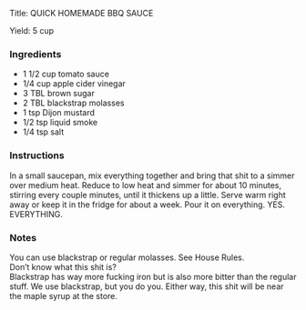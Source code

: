 <!DOCTYPE HTML PUBLIC "-//W3C//DTD HTML 4.0 Transitional//EN">
<html>
  <head>
  <title>QUICK HOMEMADE BBQ SAUCE</title><link rel='stylesheet' href='style.css' type='text/css'><meta http-equiv="Content-Style-Stype" content="text/css">
     <meta http-equiv="Content-Type" content="text/html;charset=utf-8">
     </head><body><div class="recipe" itemscope itemtype="http://schema.org/Recipe"><div class='header'><p class="title"><span class="label">Title:</span> <span itemprop="name">QUICK HOMEMADE BBQ SAUCE</span></p>
<p class="yields"><span class="label">Yield:</span> <span itemprop="recipeYield">5 cup</span></p>
</div><div class="ing"><h3>Ingredients</h3><ul class="ing"><li class="ing" itemprop="ingredients">1 1/2 cup tomato sauce </li>
<li class="ing" itemprop="ingredients">1/4 cup apple cider vinegar </li>
<li class="ing" itemprop="ingredients">3 TBL brown sugar </li>
<li class="ing" itemprop="ingredients">2 TBL blackstrap molasses </li>
<li class="ing" itemprop="ingredients">1 tsp Dijon mustard </li>
<li class="ing" itemprop="ingredients">1/2 tsp liquid smoke </li>
<li class="ing" itemprop="ingredients">1/4 tsp salt </li>
</ul>
</div>
<div class="instructions"><h3 class="Instructions">Instructions</h3><div itemprop="recipeInstructions"><p>In a small saucepan, mix everything together and bring that shit to a simmer over medium heat. Reduce to low heat and simmer for about 10 minutes, stirring every couple minutes, until it thickens up a little. Serve warm right away or keep it in the fridge for about a week. Pour it on everything. YES. EVERYTHING.</p></div></div><div class="modifications"><h3 class="Notes">Notes</h3><p>You can use blackstrap or regular molasses. See House Rules.<br> Don’t know what this shit is?<br>Blackstrap has way more fucking iron but is also more bitter than the regular stuff. We use blackstrap, but you do you. Either way, this shit will be near the maple syrup at the store.</p></div></div>

</body>
</html>
